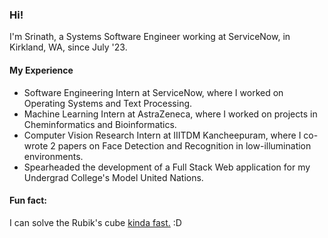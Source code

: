 ### Hi!

I'm Srinath, a Systems Software Engineer working at ServiceNow, in Kirkland, WA, since July '23.

#### My Experience 

- Software Engineering Intern at ServiceNow, where I worked on Operating Systems and Text Processing.
- Machine Learning Intern at AstraZeneca, where I worked on projects in Cheminformatics and Bioinformatics.
- Computer Vision Research Intern at IIITDM Kancheepuram, where I co-wrote 2 papers on Face Detection and Recognition in low-illumination environments. 
- Spearheaded the development of a Full Stack Web application for my Undergrad College's Model United Nations.

#### Fun fact: 

I can solve the Rubik's cube [kinda fast.](https://www.worldcubeassociation.org/persons/2015SRIN10) :D

<!--
**srinathvrao/srinathvrao** is a ✨ _special_ ✨ repository because its `README.md` (this file) appears on your GitHub profile.

Here are some ideas to get you started:

- 🔭 I’m currently working on ...
- 🌱 I’m currently learning ...
- 👯 I’m looking to collaborate on ...
- 🤔 I’m looking for help with ...
- 💬 Ask me about ...
- 📫 How to reach me: ...
- 😄 Pronouns: ...
- ⚡ Fun fact: ...
-->
